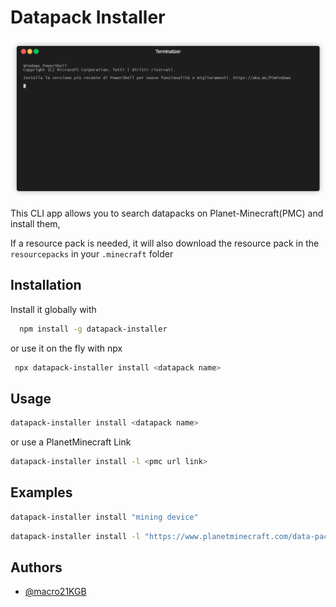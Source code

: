 # Datapack Installer

![Datapack Installer](./gifusage.gif)

This CLI app allows you to search datapacks on Planet-Minecraft(PMC) and install them, 

If a resource pack is needed, it will also download the resource pack in the `resourcepacks` in your `.minecraft` folder 

## Installation

Install it globally with

```bash
  npm install -g datapack-installer
```
or use it on the fly with npx

```bash
 npx datapack-installer install <datapack name>
```
## Usage

```bash
datapack-installer install <datapack name>
```
or use a PlanetMinecraft Link

```bash
datapack-installer install -l <pmc url link>
```
## Examples

```bash
datapack-installer install "mining device"
```
```bash
datapack-installer install -l "https://www.planetminecraft.com/data-pack/mining-device/"
```

## Authors

- [@macro21KGB](https://mariodeluca.netlify.app/)

